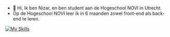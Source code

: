 - 👋 Hi, Ik ben Nizar, en ben student aan de Hogeschool NOVI in Utrecht.
- Op de Hogeschool NOVI leer ik in 6 maanden zowel front-end als back-end te leren. 

[![My Skills](https://skillicons.dev/icons?i=js,html,css)](https://skillicons.dev)
<!---
nisarusan/nisarusan is a ✨ special ✨ repository because its `README.md` (this file) appears on your GitHub profile.
You can click the Preview link to take a look at your changes.
--->
